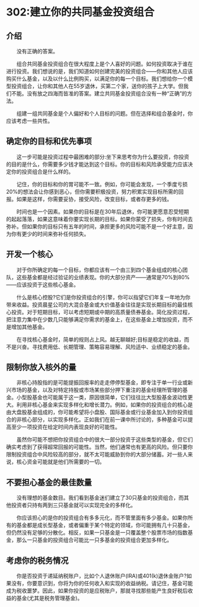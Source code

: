 # 302:建立你的共同基金投资组合
## 介绍

　　没有正确的答案。

　　组合共同基金投资组合在很大程度上是个人喜好的问题。如何投资取决于谁在进行投资。我们想说的是，我们知道如何创建完美的投资组合——你和其他人应该购买什么基金，以及以什么比例购买，以满足你的每一个目标。我们想给你一个模型投资组合，让你和其他人在55岁退休，买第二个家，送你的孩子上大学。但我们不能。没有放之四海而皆准的答案。建立共同基金投资组合没有一种“正确”的方法。

　　组建一组共同基金是个人偏好和个人目标的问题。但在选择和组合基金时，你应该考虑一些共性。

## 确定你的目标和优先事项

　　这一步可能是投资过程中最困难的部分:坐下来思考你为什么要投资，你投资的目的是什么，你需要多少钱才能达到这个目标。你的目标和风险承受能力应该决定你的投资组合是什么样的。

　　记住，你的目标和你的胃可能不一致。例如，你可能会发现，一个季度亏损20%的想法会让你感到恶心，但你需要积极投资，努力积累实现目标所需的回报。如果是这样，你需要妥协，接受风险，改变目标，或者存更多的钱。

　　时间也是一个因素。如果你的目标是在30年后退休，你可能更愿意忍受短期的起起落落，如果这意味着你要实现长期的目标。如果你蒙受了损失，你有时间去弥补。但如果你的目标只有五年的时间，承担更多的风险可能不是一个好主意，因为你有更少的时间来弥补任何损失。

## 开发一个核心

　　对于你所确定的每一个目标，你都应该有一个由三到四个基金组成的核心团队，这些基金都是经过验证的业绩表现。你的大部分资产——通常是70%到80%——应该投资于这些核心基金。

　　什么是核心控股?它们是你投资组合的引擎，你可以指望它们年复一年地为你带来收益。投资晨星公司的大混合基金或大价值基金往往是实现长期目标的最佳核心投资。对于短期目标，可以考虑短期或中期的高质量债券基金。简化投资过程，把注意力集中在少数几只能够满足你需求的基金上，在这些基金上增加投资，而不是增加其他基金。

　　在寻找核心基金时，简单的规则占上风。越无聊越好;目标是稳定的收益，而不是兴奋。寻找费用低、长期管理、策略容易理解、风险适中、业绩稳定的基金。

## 限制你放入核外的量

　　非核心持股指的是可能提振回报率的走走停停型基金，即专注于单一行业或新兴市场的基金，以及对特定持股或市场某些部分押下重注的基金经理所管理的基金。小型股基金也可能属于这一类，原因很简单，它们往往比大型股基金波动性更大。利用非核心基金来实现多样化和增长潜力。例如，如果你的投资组合的核心是由大盘股基金组成的，你可能希望将小盘股、国际基金或行业基金加入到你投资组合的非核心部分，以实现多样化。正如我们在前一课中所讨论的，多种基金可以提高至少一项投资在给定时间内表现良好的可能性。

　　虽然你可能不想把你投资组合中的很大一部分投资于这些类型的基金，但它们确实考虑到了获得超常回报的可能性。当然，他们通常也有更高的风险。但只要你限制投资组合中风险较高的部分，就不太可能威胁到你的大部分储蓄。对一些人来说，核心资金可能就是他们所需要的一切。

## 不要担心基金的最佳数量

　　没有理想的基金数目。我们看到基金迷们建立了30只基金的投资组合，而其他投资者只持有两到三只基金就可以实现完全的多样化。

　　你应该担心的是你的投资组合有多多元化，而不管里面有多少基金。如果你所有的基金都是成长型基金，或者偏重于某个特定的领域，你可能拥有几十只基金，但仍然没有足够的分散化。相反，如果一只基金是一只覆盖整个股票市场的指数基金，那么一只基金的投资组合可能比一只多基金的投资组合更加多样化。

## 考虑你的税务情况

　　你是否投资于递延纳税账户，比如个人退休账户(IRA)或401(k)退休金账户?如果没有，你要意识到，你将为你的任何收入和实现的收益纳税。请记住，基金可能成为税收噩梦。因此，如果你投资的是应税账户，那就寻找那些能产生良好税后收益的基金(尤其是税务管理基金)。
